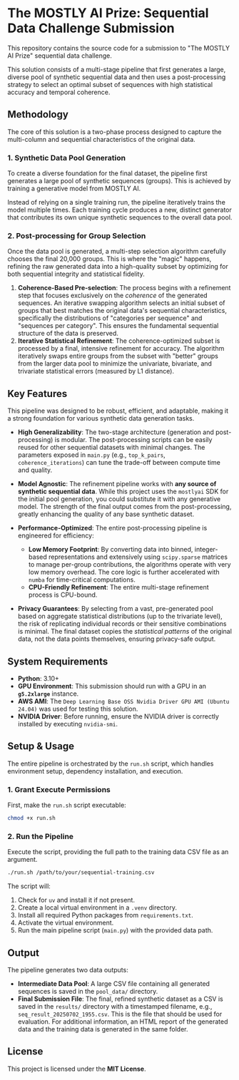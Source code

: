 # The MOSTLY AI Prize: Sequential Data Challenge Submission

This repository contains the source code for a submission to "The MOSTLY AI Prize" sequential data challenge.

This solution consists of a multi-stage pipeline that first generates a large, diverse pool of synthetic sequential data and then uses a post-processing strategy to select an optimal subset of sequences with high statistical accuracy and temporal coherence.

## Methodology

The core of this solution is a two-phase process designed to capture the multi-column and sequential characteristics of the original data.

### 1\. Synthetic Data Pool Generation

To create a diverse foundation for the final dataset, the pipeline first generates a large pool of synthetic sequences (groups). This is achieved by training a generative model from MOSTLY AI.

Instead of relying on a single training run, the pipeline iteratively trains the model multiple times. Each training cycle produces a new, distinct generator that contributes its own unique synthetic sequences to the overall data pool.

### 2\. Post-processing for Group Selection

Once the data pool is generated, a multi-step selection algorithm carefully chooses the final 20,000 groups. This is where the "magic" happens, refining the raw generated data into a high-quality subset by optimizing for both sequential integrity and statistical fidelity.

1.  **Coherence-Based Pre-selection**: The process begins with a refinement step that focuses exclusively on the *coherence* of the generated sequences. An iterative swapping algorithm selects an initial subset of groups that best matches the original data's sequential characteristics, specifically the distributions of "categories per sequence" and "sequences per category". This ensures the fundamental sequential structure of the data is preserved.
2.  **Iterative Statistical Refinement**: The coherence-optimized subset is processed by a final, intensive refinement for accuracy. The algorithm iteratively swaps entire groups from the subset with "better" groups from the larger data pool to minimize the univariate, bivariate, and trivariate statistical errors (measured by L1 distance).

## Key Features

This pipeline was designed to be robust, efficient, and adaptable, making it a strong foundation for various synthetic data generation tasks.

  * **High Generalizability**: The two-stage architecture (generation and post-processing) is modular. The post-processing scripts can be easily reused for other sequential datasets with minimal changes. The parameters exposed in `main.py` (e.g., `top_k_pairs`, `coherence_iterations`) can tune the trade-off between compute time and quality.

  * **Model Agnostic**: The refinement pipeline works with **any source of synthetic sequential data**. While this project uses the `mostlyai` SDK for the initial pool generation, you could substitute it with any generative model. The strength of the final output comes from the post-processing, greatly enhancing the quality of any base synthetic dataset.

  * **Performance-Optimized**: The entire post-processing pipeline is engineered for efficiency:

      * **Low Memory Footprint**: By converting data into binned, integer-based representations and extensively using `scipy.sparse` matrices to manage per-group contributions, the algorithms operate with very low memory overhead. The core logic is further accelerated with `numba` for time-critical computations.
      * **CPU-Friendly Refinement**: The entire multi-stage refinement process is CPU-bound.

  * **Privacy Guarantees**: By selecting from a vast, pre-generated pool based on aggregate statistical distributions (up to the trivariate level), the risk of replicating individual records or their sensitive combinations is minimal. The final dataset copies the *statistical patterns* of the original data, not the data points themselves, ensuring privacy-safe output.

## System Requirements

  - **Python**: 3.10+
  - **GPU Environment**: This submission should run with a GPU in an **`g5.2xlarge`** instance.
  - **AWS AMI**: The `Deep Learning Base OSS Nvidia Driver GPU AMI (Ubuntu 24.04)` was used for testing this solution.
  - **NVIDIA Driver**: Before running, ensure the NVIDIA driver is correctly installed by executing `nvidia-smi`.

## Setup & Usage

The entire pipeline is orchestrated by the `run.sh` script, which handles environment setup, dependency installation, and execution.

### 1\. Grant Execute Permissions

First, make the `run.sh` script executable:

```bash
chmod +x run.sh
```

### 2\. Run the Pipeline

Execute the script, providing the full path to the training data CSV file as an argument.

```bash
./run.sh /path/to/your/sequential-training.csv
```

The script will:

1.  Check for `uv` and install it if not present.
2.  Create a local virtual environment in a `.venv` directory.
3.  Install all required Python packages from `requirements.txt`.
4.  Activate the virtual environment.
5.  Run the main pipeline script (`main.py`) with the provided data path.

## Output

The pipeline generates two data outputs:

  * **Intermediate Data Pool**: A large CSV file containing all generated sequences is saved in the `pool_data/` directory.
  * **Final Submission File**: The final, refined synthetic dataset as a CSV is saved in the `results/` directory with a timestamped filename, e.g., `seq_result_20250702_1955.csv`. This is the file that should be used for evaluation. For additional information, an HTML report of the generated data and the training data is generated in the same folder.

## License

This project is licensed under the **MIT License**.